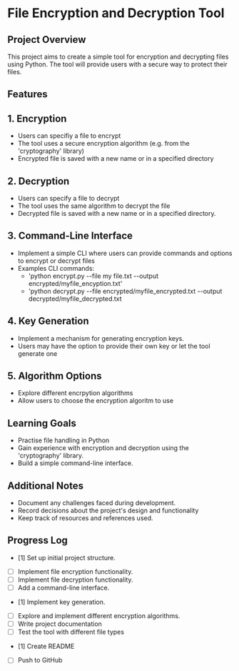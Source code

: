 # File Encryption and Decryption Tool

## Project Overview 

This project aims to create a simple tool for encryption and decrypting files using Python. The tool will provide users with a secure way to protect their files.

## Features 

## 1. Encryption

- Users can specifiy a file to encrypt
- The tool uses a secure encryption algorithm (e.g. from the 'cryptography' library)
- Encrypted file is saved with a new name or in a specified directory

## 2. Decryption

- Users can specify a file to decrypt
- The tool uses the same algorithm to decrypt the file
- Decrypted file is saved with a new name or in a specified directory.

## 3. Command-Line Interface 

- Implement a simple CLI where users can provide commands and options to encrypt or decrypt files
- Examples CLI commands:
    - 'python encrypt.py --file my file.txt  --output encrypted/myfile_encyption.txt'
    - 'python decrypt.py --file encrypted/myfile_encrypted.txt --output decrypted/myfile_decrypted.txt

## 4. Key Generation

- Implement a mechanism for generating encryption keys.
- Users may have the option to provide their own key or let the tool generate one

## 5. Algorithm Options 

- Explore different encrpytion algorithms
- Allow users to choose the encryption algoritm to use

## Learning Goals 

- Practise file handling in Python
- Gain experience with encryption and decryption using the 'cryptography' library.
- Build a simple command-line interface.

## Additional Notes 

- Document any challenges faced during development.
- Record decisions about the project's design and functionality
- Keep track of resources and references used.

## Progress Log 

- [1] Set up initial project structure.
- [ ] Implement file encryption functionality.
- [ ] Implement file decryption functionality.
- [ ] Add a command-line interface.
- [1] Implement key generation.
- [ ] Explore and implement different encryption algorithms.
- [ ] Write project documentation
- [ ] Test the tool with different file types
- [1] Create README
- [ ] Push to GitHub





 

